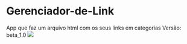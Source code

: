 # Gerenciador-de-Link
 App que faz um arquivo html com os seus links em categorias
 Versão: beta_1.0
 <img src="./links/Teste1.html">
